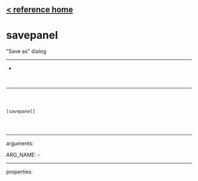 [< reference home](index.html)
---

# savepanel


&#34;Save as&#34; dialog

---

-
<br>


---


```



[savepanel]


            
```

---
arguments:

ARG_NAME: -<br>

---
properties:


